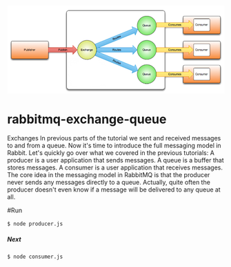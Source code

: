 ![alt text](https://github.com/EudesSilva/rabbitmq-exchange-queue/blob/master/images/AMQP_01.png "RabbitMQ")


# rabbitmq-exchange-queue
Exchanges  In previous parts of the tutorial we sent and received messages to and from a queue. Now it's time to introduce the full messaging model in Rabbit.  Let's quickly go over what we covered in the previous tutorials:      A producer is a user application that sends messages.     A queue is a buffer that stores messages.     A consumer is a user application that receives messages.  The core idea in the messaging model in RabbitMQ is that the producer never sends any messages directly to a queue. Actually, quite often the producer doesn't even know if a message will be delivered to any queue at all.


#Run
```
$ node producer.js 
```

##### Next
```
$ node consumer.js

```
